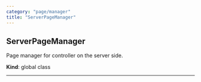 ```yaml
---
category: "page/manager"
title: "ServerPageManager"
---
```


## ServerPageManager&nbsp;<a name="ServerPageManager" href="https://github.com/seznam/IMA.js-core/tree/0.16.9/page/manager/ServerPageManager.js#L11" target="_blank"><span class="icon"><i class="fas fa-external-link-alt fa-xs"></i></span></a>
Page manager for controller on the server side.

**Kind**: global class  

* * *

